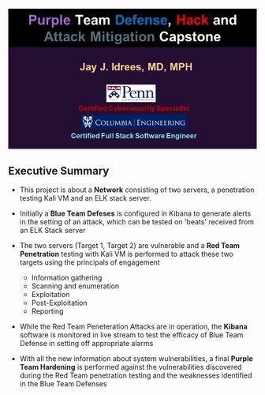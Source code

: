
![](images/intro.png)

## Executive Summary

- This project is about a **Network** consisting of two servers, a penetration testing Kali VM and an ELK stack server.

- Initially a **Blue Team Defeses** is configured in Kibana to generate alerts in the setting of an attack, which can be tested on 'beats' received from an ELK Stack server

- The two servers (Target 1, Target 2) are vulnerable and a **Red Team Penetration** testing with Kali VM is performed to attack these two targets using the principals of engagement 
    - Information gathering
    - Scanning and enumeration
    - Exploitation
    - Post-Exploitation
    - Reporting

- While the Red Team Peneteration Attacks are in operation, the **Kibana** software is monitored in live stream to test the efficacy of Blue Team Defense in setting off appropriate alarms

- With all the new information about system wulnerabilities, a final **Purple Team Hardening** is performed against the vulnerabilities discovered during the Red Team penetration testing and the weaknesses identified in the Blue Team Defenses